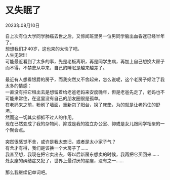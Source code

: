 # 又失眠了
<div class="date">2023年08月10日</div>

自上次有位大学同学肺癌去世之后，又惊闻班里另一位男同学脑出血昏迷已经半年了。</br>
想想我们才40岁，这也来的太快了吧。</br>
人生无常!!!</br>
可能最近看到了太多的事，先是老板离职，再是同学生病，再加上自己想换大房子而不得，不禁悲从中来，自己的睡眠是越来越差了。</br>
</br>
最近有人想看银爵的房子，而我突然又不舍起来，怎么说呢，这个老房子倾注了我太多的情感：</br>
一直没有把它租出去是想留着给老爸老妈来安度晚年，但是老爸先走了，老妈也不可能来常住，在这里没有自己的朋友圈很是孤单。</br>
在老妈来之前，粉刷了墙面，重新包了阳台，换了床垫，为的就是让老妈住的舒坦。</br>
然而这一切其实都抵不过人的作用。</br>
现在已然变成了我的杂物间、抑或是我的独立办公室、抑或是女儿跟同学相聚的一个聚会点。</br>
</br>
突然很感觉不舍，或许是我太恋旧，或者是太小家子气？</br>
有舍才有得，我们是该换一个大房子了......</br>
我甚至想，我现在把它卖出去，等以后新房东想卖的时候，我再把它买回来......</br>
处女座的纠结症又犯了，世界上最讨厌的星座，没有之一......</br>
</br>
那么我继续记单词吧。</br>
